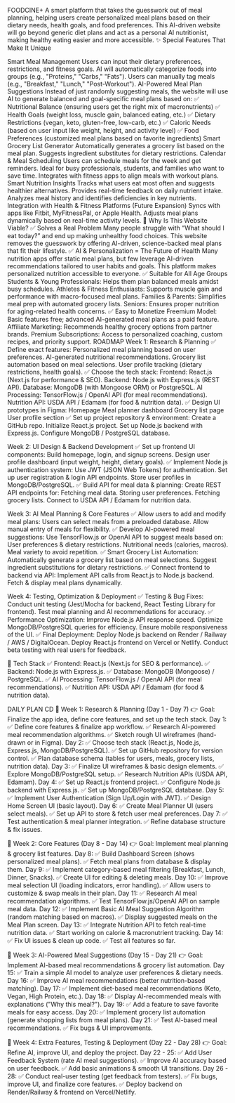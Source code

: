 FOODCINE+
A smart platform that takes the guesswork out of meal planning, helping users create personalized meal plans based on their dietary needs, health goals, and food preferences. This AI-driven website will go beyond generic diet plans and act as a personal AI nutritionist, making healthy eating easier and more accessible. ✨ Special Features That Make It Unique

Smart Meal Management Users can input their dietary preferences, restrictions, and fitness goals. AI will automatically categorize foods into groups (e.g., "Proteins," "Carbs," "Fats"). Users can manually tag meals (e.g., "Breakfast," "Lunch," "Post-Workout").
AI-Powered Meal Plan Suggestions Instead of just randomly suggesting meals, the website will use AI to generate balanced and goal-specific meal plans based on: ✅ Nutritional Balance (ensuring users get the right mix of macronutrients) ✅ Health Goals (weight loss, muscle gain, balanced eating, etc.) ✅ Dietary Restrictions (vegan, keto, gluten-free, low-carb, etc.) ✅ Caloric Needs (based on user input like weight, height, and activity level) ✅ Food Preferences (customized meal plans based on favorite ingredients)
Smart Grocery List Generator Automatically generates a grocery list based on the meal plan. Suggests ingredient substitutes for dietary restrictions.
Calendar & Meal Scheduling Users can schedule meals for the week and get reminders. Ideal for busy professionals, students, and families who want to save time. Integrates with fitness apps to align meals with workout plans.
Smart Nutrition Insights Tracks what users eat most often and suggests healthier alternatives. Provides real-time feedback on daily nutrient intake. Analyzes meal history and identifies deficiencies in key nutrients.
Integration with Health & Fitness Platforms (Future Expansion) Syncs with apps like Fitbit, MyFitnessPal, or Apple Health. Adjusts meal plans dynamically based on real-time activity levels. 📌 Why Is This Website Viable? ✅ Solves a Real Problem Many people struggle with “What should I eat today?” and end up making unhealthy food choices. This website removes the guesswork by offering AI-driven, science-backed meal plans that fit their lifestyle. ✅ AI & Personalization = The Future of Health Many nutrition apps offer static meal plans, but few leverage AI-driven recommendations tailored to user habits and goals. This platform makes personalized nutrition accessible to everyone. ✅ Suitable for All Age Groups Students & Young Professionals: Helps them plan balanced meals amidst busy schedules. Athletes & Fitness Enthusiasts: Supports muscle gain and performance with macro-focused meal plans. Families & Parents: Simplifies meal prep with automated grocery lists. Seniors: Ensures proper nutrition for aging-related health concerns. ✅ Easy to Monetize Freemium Model: Basic features free; advanced AI-generated meal plans as a paid feature. Affiliate Marketing: Recommends healthy grocery options from partner brands. Premium Subscriptions: Access to personalized coaching, custom recipes, and priority support.
ROADMAP
Week 1: Research & Planning ✅ Define exact features: Personalized meal planning based on user preferences. AI-generated nutritional recommendations. Grocery list automation based on meal selections. User profile tracking (dietary restrictions, health goals). ✅ Choose the tech stack: Frontend: React.js (Next.js for performance & SEO). Backend: Node.js with Express.js (REST API). Database: MongoDB (with Mongoose ORM) or PostgreSQL. AI Processing: TensorFlow.js / OpenAI API (for meal recommendations). Nutrition API: USDA API / Edamam (for food & nutrition data). ✅ Design UI prototypes in Figma: Homepage Meal planner dashboard Grocery list page User profile section ✅ Set up project repository & environment: Create a GitHub repo. Initialize React.js project. Set up Node.js backend with Express.js. Configure MongoDB / PostgreSQL database.

Week 2: UI Design & Backend Development ✅ Set up frontend UI components: Build homepage, login, and signup screens. Design user profile dashboard (input weight, height, dietary goals). ✅ Implement Node.js authentication system: Use JWT (JSON Web Tokens) for authentication. Set up user registration & login API endpoints. Store user profiles in MongoDB/PostgreSQL. ✅ Build API for meal data & planning: Create REST API endpoints for: Fetching meal data. Storing user preferences. Fetching grocery lists. Connect to USDA API / Edamam for nutrition data.

Week 3: AI Meal Planning & Core Features ✅ Allow users to add and modify meal plans: Users can select meals from a preloaded database. Allow manual entry of meals for flexibility. ✅ Develop AI-powered meal suggestions: Use TensorFlow.js or OpenAI API to suggest meals based on: User preferences & dietary restrictions. Nutritional needs (calories, macros). Meal variety to avoid repetition. ✅ Smart Grocery List Automation: Automatically generate a grocery list based on meal selections. Suggest ingredient substitutions for dietary restrictions. ✅ Connect frontend to backend via API: Implement API calls from React.js to Node.js backend. Fetch & display meal plans dynamically.

Week 4: Testing, Optimization & Deployment ✅ Testing & Bug Fixes: Conduct unit testing (Jest/Mocha for backend, React Testing Library for frontend). Test meal planning and AI recommendations for accuracy. ✅ Performance Optimization: Improve Node.js API response speed. Optimize MongoDB/PostgreSQL queries for efficiency. Ensure mobile responsiveness of the UI. ✅ Final Deployment: Deploy Node.js backend on Render / Railway / AWS / DigitalOcean. Deploy React.js frontend on Vercel or Netlify. Conduct beta testing with real users for feedback.

📌 Tech Stack ✅ Frontend: React.js (Next.js for SEO & performance). ✅ Backend: Node.js with Express.js. ✅ Database: MongoDB (Mongoose) / PostgreSQL. ✅ AI Processing: TensorFlow.js / OpenAI API (for meal recommendations). ✅ Nutrition API: USDA API / Edamam (for food & nutrition data).

DAILY PLAN
CD 📅 Week 1: Research & Planning (Day 1 - Day 7) 👉 Goal: Finalize the app idea, define core features, and set up the tech stack. Day 1: ✅ Define core features & finalize app workflow. ✅ Research AI-powered meal recommendation algorithms. ✅ Sketch rough UI wireframes (hand-drawn or in Figma). Day 2: ✅ Choose tech stack (React.js, Node.js, Express.js, MongoDB/PostgreSQL). ✅ Set up GitHub repository for version control. ✅ Plan database schema (tables for users, meals, grocery lists, nutrition data). Day 3: ✅ Finalize UI wireframes & basic design elements. ✅ Explore MongoDB/PostgreSQL setup. ✅ Research Nutrition APIs (USDA API, Edamam). Day 4: ✅ Set up React.js frontend project. ✅ Configure Node.js backend with Express.js. ✅ Set up MongoDB/PostgreSQL database. Day 5: ✅ Implement User Authentication (Sign Up/Login with JWT). ✅ Design Home Screen UI (basic layout). Day 6: ✅ Create Meal Planner UI (users select meals). ✅ Set up API to store & fetch user meal preferences. Day 7: ✅ Test authentication & meal planner integration. ✅ Refine database structure & fix issues.

📅 Week 2: Core Features (Day 8 - Day 14) 👉 Goal: Implement meal planning & grocery list features. Day 8: ✅ Build Dashboard Screen (shows personalized meal plans). ✅ Fetch meal plans from database & display them. Day 9: ✅ Implement category-based meal filtering (Breakfast, Lunch, Dinner, Snacks). ✅ Create UI for editing & deleting meals. Day 10: ✅ Improve meal selection UI (loading indicators, error handling). ✅ Allow users to customize & swap meals in their plan. Day 11: ✅ Research AI meal recommendation algorithms. ✅ Test TensorFlow.js/OpenAI API on sample meal data. Day 12: ✅ Implement Basic AI Meal Suggestion Algorithm (random matching based on macros). ✅ Display suggested meals on the Meal Plan screen. Day 13: ✅ Integrate Nutrition API to fetch real-time nutrition data. ✅ Start working on calorie & macronutrient tracking. Day 14: ✅ Fix UI issues & clean up code. ✅ Test all features so far.

📅 Week 3: AI-Powered Meal Suggestions (Day 15 - Day 21) 👉 Goal: Implement AI-based meal recommendations & grocery list automation. Day 15: ✅ Train a simple AI model to analyze user preferences & dietary needs. Day 16: ✅ Improve AI meal recommendations (better nutrition-based matching). Day 17: ✅ Implement diet-based meal recommendations (Keto, Vegan, High Protein, etc.). Day 18: ✅ Display AI-recommended meals with explanations ("Why this meal?"). Day 19: ✅ Add a feature to save favorite meals for easy access. Day 20: ✅ Implement grocery list automation (generate shopping lists from meal plans). Day 21: ✅ Test AI-based meal recommendations. ✅ Fix bugs & UI improvements.

📅 Week 4: Extra Features, Testing & Deployment (Day 22 - Day 28) 👉 Goal: Refine AI, improve UI, and deploy the project. Day 22 - 25: ✅ Add User Feedback System (rate AI meal suggestions). ✅ Improve AI accuracy based on user feedback. ✅ Add basic animations & smooth UI transitions. Day 26 - 28: ✅ Conduct real-user testing (get feedback from testers). ✅ Fix bugs, improve UI, and finalize core features. ✅ Deploy backend on Render/Railway & frontend on Vercel/Netlify.

